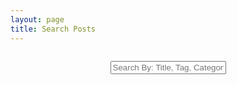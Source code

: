 ```yaml
---
layout: page
title: Search Posts
---
```


<!-- Shrink header size to prevent counter from going to a new line, phones only -->
<style>
@media (max-width: 359px) {
    h1 {
        font-size: 30px;
    }
}
</style>

<!-- HTML elements for search -->
<div id="fs-frm" style="padding-top: 1em;">
    <center>
        <input style="text-align: center;" type="text" id="search-input" maxlength="100" placeholder="Search By: Title, Tag, Category, Date...">
    </center>
</div>

<ul id="results-container"></ul>

<!-- script pointing to jekyll-search.js -->
<script type="text/javascript" src="{{ "/assets/js/simple-jekyll-search.js" | prepend: site.baseurl }}"></script>
<script type="text/javascript" src="{{ "/assets/js/simple-jekyll-search.min.js" | prepend: site.baseurl }}"></script>

<!-- Generate posts list and count on search -->
<script type="text/javascript" src="{{ "/assets/js/search-posts.js" | prepend: site.baseurl }}"></script>